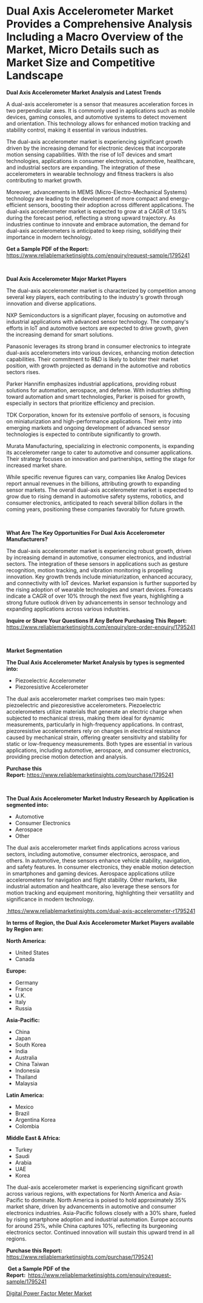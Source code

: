 <p><h1>Dual Axis Accelerometer Market Provides a Comprehensive Analysis Including a Macro Overview of the Market, Micro Details such as Market Size and Competitive Landscape</h1></p><p><strong>Dual Axis Accelerometer Market Analysis and Latest Trends</strong></p>
<p><p>A dual-axis accelerometer is a sensor that measures acceleration forces in two perpendicular axes. It is commonly used in applications such as mobile devices, gaming consoles, and automotive systems to detect movement and orientation. This technology allows for enhanced motion tracking and stability control, making it essential in various industries.</p><p>The dual-axis accelerometer market is experiencing significant growth driven by the increasing demand for electronic devices that incorporate motion sensing capabilities. With the rise of IoT devices and smart technologies, applications in consumer electronics, automotive, healthcare, and industrial sectors are expanding. The integration of these accelerometers in wearable technology and fitness trackers is also contributing to market growth. </p><p>Moreover, advancements in MEMS (Micro-Electro-Mechanical Systems) technology are leading to the development of more compact and energy-efficient sensors, boosting their adoption across different applications. The dual-axis accelerometer market is expected to grow at a CAGR of 13.6% during the forecast period, reflecting a strong upward trajectory. As industries continue to innovate and embrace automation, the demand for dual-axis accelerometers is anticipated to keep rising, solidifying their importance in modern technology.</p></p>
<p><strong>Get a Sample PDF of the Report:&nbsp;</strong> <a href="https://www.reliablemarketinsights.com/enquiry/request-sample/1795241?utm_campaign=2012&utm_medium=2&utm_source=Github&utm_content=ia&utm_term=19022025&utm_id=dual-axis-accelerometer">https://www.reliablemarketinsights.com/enquiry/request-sample/1795241</a></p>
<p>&nbsp;</p>
<p><strong>Dual Axis Accelerometer Major Market Players</strong></p>
<p><p>The dual-axis accelerometer market is characterized by competition among several key players, each contributing to the industry's growth through innovation and diverse applications. </p><p>NXP Semiconductors is a significant player, focusing on automotive and industrial applications with advanced sensor technology. The company's efforts in IoT and automotive sectors are expected to drive growth, given the increasing demand for smart solutions. </p><p>Panasonic leverages its strong brand in consumer electronics to integrate dual-axis accelerometers into various devices, enhancing motion detection capabilities. Their commitment to R&D is likely to bolster their market position, with growth projected as demand in the automotive and robotics sectors rises.</p><p>Parker Hannifin emphasizes industrial applications, providing robust solutions for automation, aerospace, and defense. With industries shifting toward automation and smart technologies, Parker is poised for growth, especially in sectors that prioritize efficiency and precision.</p><p>TDK Corporation, known for its extensive portfolio of sensors, is focusing on miniaturization and high-performance applications. Their entry into emerging markets and ongoing development of advanced sensor technologies is expected to contribute significantly to growth.</p><p>Murata Manufacturing, specializing in electronic components, is expanding its accelerometer range to cater to automotive and consumer applications. Their strategy focuses on innovation and partnerships, setting the stage for increased market share.</p><p>While specific revenue figures can vary, companies like Analog Devices report annual revenues in the billions, attributing growth to expanding sensor markets. The overall dual-axis accelerometer market is expected to grow due to rising demand in automotive safety systems, robotics, and consumer electronics, anticipated to reach several billion dollars in the coming years, positioning these companies favorably for future growth.</p></p>
<p>&nbsp;</p>
<p><strong>What Are The Key Opportunities For Dual Axis Accelerometer Manufacturers?</strong></p>
<p><p>The dual-axis accelerometer market is experiencing robust growth, driven by increasing demand in automotive, consumer electronics, and industrial sectors. The integration of these sensors in applications such as gesture recognition, motion tracking, and vibration monitoring is propelling innovation. Key growth trends include miniaturization, enhanced accuracy, and connectivity with IoT devices. Market expansion is further supported by the rising adoption of wearable technologies and smart devices. Forecasts indicate a CAGR of over 10% through the next five years, highlighting a strong future outlook driven by advancements in sensor technology and expanding applications across various industries.</p></p>
<p><strong>Inquire or Share Your Questions If Any Before Purchasing This Report:</strong> <a href="https://www.reliablemarketinsights.com/enquiry/pre-order-enquiry/1795241?utm_campaign=2012&utm_medium=2&utm_source=Github&utm_content=ia&utm_term=19022025&utm_id=dual-axis-accelerometer">https://www.reliablemarketinsights.com/enquiry/pre-order-enquiry/1795241</a></p>
<p>&nbsp;</p>
<p><strong>Market Segmentation</strong></p>
<p><strong>The Dual Axis Accelerometer Market Analysis by types is segmented into:</strong></p>
<p><ul><li>Piezoelectric Accelerometer</li><li>Piezoresistive Accelerometer</li></ul></p>
<p><p>The dual axis accelerometer market comprises two main types: piezoelectric and piezoresistive accelerometers. Piezoelectric accelerometers utilize materials that generate an electric charge when subjected to mechanical stress, making them ideal for dynamic measurements, particularly in high-frequency applications. In contrast, piezoresistive accelerometers rely on changes in electrical resistance caused by mechanical strain, offering greater sensitivity and stability for static or low-frequency measurements. Both types are essential in various applications, including automotive, aerospace, and consumer electronics, providing precise motion detection and analysis.</p></p>
<p><strong>Purchase this Report:&nbsp;</strong><a href="https://www.reliablemarketinsights.com/purchase/1795241?utm_campaign=2012&utm_medium=2&utm_source=Github&utm_content=ia&utm_term=19022025&utm_id=dual-axis-accelerometer">https://www.reliablemarketinsights.com/purchase/1795241</a></p>
<p>&nbsp;</p>
<p><strong>The Dual Axis Accelerometer Market Industry Research by Application is segmented into:</strong></p>
<p><ul><li>Automotive</li><li>Consumer Electronics</li><li>Aerospace</li><li>Other</li></ul></p>
<p><p>The dual axis accelerometer market finds applications across various sectors, including automotive, consumer electronics, aerospace, and others. In automotive, these sensors enhance vehicle stability, navigation, and safety features. In consumer electronics, they enable motion detection in smartphones and gaming devices. Aerospace applications utilize accelerometers for navigation and flight stability. Other markets, like industrial automation and healthcare, also leverage these sensors for motion tracking and equipment monitoring, highlighting their versatility and significance in modern technology.</p></p>
<p><a href="https://www.reliablemarketinsights.com/dual-axis-accelerometer-r1795241?utm_campaign=2012&utm_medium=2&utm_source=Github&utm_content=ia&utm_term=19022025&utm_id=dual-axis-accelerometer">&nbsp;https://www.reliablemarketinsights.com/dual-axis-accelerometer-r1795241</a></p>
<p><strong>In terms of Region, the Dual Axis Accelerometer Market Players available by Region are:</strong></p>
<p>
    <p> <strong> North America: </strong>
        <ul>
            <li>United States</li>
            <li>Canada</li>
        </ul>
        </p> 
    <p> <strong> Europe: </strong>
        <ul>
            <li>Germany</li>
            <li>France</li>
            <li>U.K.</li>
            <li>Italy</li>
            <li>Russia</li>
        </ul>
        </p> 
    <p> <strong> Asia-Pacific: </strong>
        <ul>
            <li>China</li>
            <li>Japan</li>
            <li>South Korea</li>
            <li>India</li>
            <li>Australia</li>
            <li>China Taiwan</li>
            <li>Indonesia</li>
            <li>Thailand</li>
            <li>Malaysia</li>
        </ul>
        </p> 
    <p> <strong> Latin America: </strong>
        <ul>
            <li>Mexico</li>
            <li>Brazil</li>
            <li>Argentina Korea</li>
            <li>Colombia</li>
        </ul>
        </p> 
    <p> <strong> Middle East & Africa: </strong>
        <ul>
            <li>Turkey</li>
            <li>Saudi</li>
            <li>Arabia</li>
            <li>UAE</li>
            <li>Korea</li>
        </ul>
    </p>
    </p>
<p><p>The dual-axis accelerometer market is experiencing significant growth across various regions, with expectations for North America and Asia-Pacific to dominate. North America is poised to hold approximately 35% market share, driven by advancements in automotive and consumer electronics industries. Asia-Pacific follows closely with a 30% share, fueled by rising smartphone adoption and industrial automation. Europe accounts for around 25%, while China captures 10%, reflecting its burgeoning electronics sector. Continued innovation will sustain this upward trend in all regions.</p></p>
<p><strong>Purchase this Report: </strong><a href="https://www.reliablemarketinsights.com/purchase/1795241?utm_campaign=2012&utm_medium=2&utm_source=Github&utm_content=ia&utm_term=19022025&utm_id=dual-axis-accelerometer">https://www.reliablemarketinsights.com/purchase/1795241</a></p>
<p>&nbsp;<strong>Get a Sample PDF of the Report:&nbsp;&nbsp;</strong><a href="https://www.reliablemarketinsights.com/enquiry/request-sample/1795241?utm_campaign=2012&utm_medium=2&utm_source=Github&utm_content=ia&utm_term=19022025&utm_id=dual-axis-accelerometer">https://www.reliablemarketinsights.com/enquiry/request-sample/1795241</a></p>
<p><strong></strong></p>
<p><p><a href="https://github.com/GenaGaines34/Market-Research-Report-List-1/blob/main/digital-power-factor-meter-market.md?utm_campaign=2012&utm_medium=2&utm_source=Github&utm_content=ia&utm_term=19022025&utm_id=dual-axis-accelerometer">Digital Power Factor Meter Market</a></p></p>